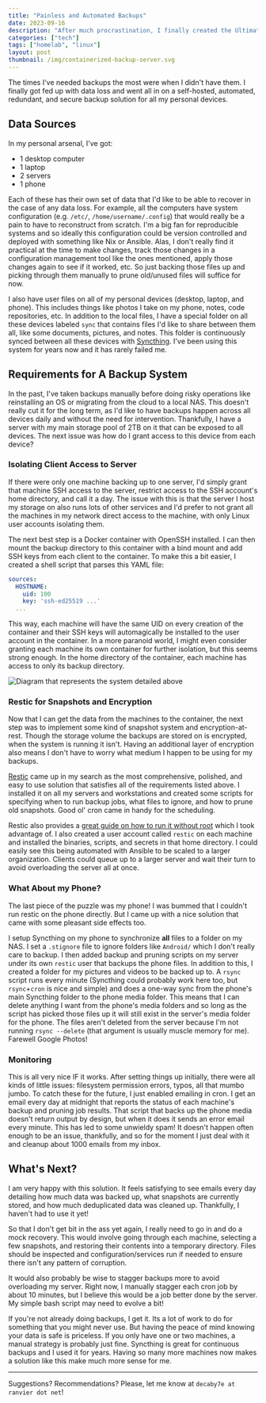 ```yaml
---
title: "Painless and Automated Backups"
date: 2023-09-16
description: "After much procrastination, I finally created the Ultimate (tm) backup solution"
categories: ["tech"]
tags: ["homelab", "linux"]
layout: post
thumbnail: /img/containerized-backup-server.svg
---
```


The times I've needed backups the most were when I didn't have them. I finally
got fed up with data loss and went all in on a self-hosted, automated,
redundant, and secure backup solution for all my personal devices.

## Data Sources

In my personal arsenal, I've got:

- 1 desktop computer
- 1 laptop
- 2 servers
- 1 phone

Each of these has their own set of data that I'd like to be able to recover in
the case of any data loss. For example, all the computers have system
configuration (e.g. `/etc/`, `/home/username/.config`) that would really be a
pain to have to reconstruct from scratch. I'm a big fan for reproducible systems
and so ideally this configuration could be version controlled and deployed with
something like Nix or Ansible. Alas, I don't really find it practical at the
time to make changes, track those changes in a configuration management tool
like the ones mentioned, apply those changes again to see if it worked, etc. So
just backing those files up and picking through them manually to prune
old/unused files will suffice for now.

I also have user files on all of my personal devices (desktop, laptop, and
phone). This includes things like photos I take on my phone, notes, code
repositories, etc. In addition to the local files, I have a special folder on
all these devices labeled `sync` that contains files I'd like to share between
them all, like some documents, pictures, and notes. This folder is continuously
synced between all these devices with [Syncthing](https://syncthing.net/). I've
been using this system for years now and it has rarely failed me.

## Requirements for A Backup System

In the past, I've taken backups manually before doing risky operations like
reinstalling an OS or migrating from the cloud to a local NAS. This doesn't
really cut it for the long term, as I'd like to have backups happen across all
devices daily and without the need for intervention. Thankfully, I have a server
with my main storage pool of 2TB on it that can be exposed to all devices. The
next issue was how do I grant access to this device from each device?

### Isolating Client Access to Server

If there were only one machine backing up to one server, I'd simply grant that
machine SSH access to the server, restrict access to the SSH account's home
directory, and call it a day. The issue with this is that the server I host my
storage on also runs lots of other services and I'd prefer to not grant all the
machines in my network direct access to the machine, with only Linux user
accounts isolating them.

The next best step is a Docker container with OpenSSH installed. I can then
mount the backup directory to this container with a bind mount and add SSH keys
from each client to the container. To make this a bit easier, I created a shell
script that parses this YAML file:

```yaml
sources:
  HOSTNAME:
    uid: 100
    key: 'ssh-ed25519 ...'
  ...
```

This way, each machine will have the same UID on every creation of the container
and their SSH keys will automagically be installed to the user account in the
container. In a more paranoid world, I might even consider granting each machine
its own container for further isolation, but this seems strong enough. In the
home directory of the container, each machine has access to only its backup
directory.

![Diagram that represents the system detailed above](/img/containerized-backup-server.svg)

### Restic for Snapshots and Encryption

Now that I can get the data from the machines to the container, the next step
was to implement some kind of snapshot system and encryption-at-rest. Though the
storage volume the backups are stored on is encrypted, when the system is
running it isn't. Having an additional layer of encryption also means I don't
have to worry what medium I happen to be using for my backups.

[Restic](https://restic.net/) came up in my search as the most comprehensive,
polished, and easy to use solution that satisfies all of the requirements listed
above. I installed it on all my servers and workstations and created some
scripts for specifying when to run backup jobs, what files to ignore, and how to
prune old snapshots. Good ol' cron came in handy for the scheduling.

Restic also provides a [great guide on how to run it without
root](https://restic.readthedocs.io/en/stable/080_examples.html#backing-up-your-system-without-running-restic-as-root)
which I took advantage of. I also created a user account called `restic` on each
machine and installed the binaries, scripts, and secrets in that home directory.
I could easily see this being automated with Ansible to be scaled to a larger
organization. Clients could queue up to a larger server and wait their turn to
avoid overloading the server all at once.

### What About my Phone?

The last piece of the puzzle was my phone! I was bummed that I couldn't run
restic on the phone directly. But I came up with a nice solution that came with
some pleasant side effects too.

I setup Syncthing on my phone to synchronize **all** files to a folder on my
NAS. I set a `.stignore` file to ignore folders like `Android/` which I don't
really care to backup. I then added backup and pruning scripts on my server
under its own `restic` user that backups the phone files. In addition to this, I
created a folder for my pictures and videos to be backed up to. A `rsync` script
runs every minute (Syncthing could probably work here too, but `rsync`+`cron` is
nice and simple) and does a one-way sync from the phone's main Syncthing folder
to the phone media folder. This means that I can delete anything I want from the
phone's media folders and so long as the script has picked those files up it
will still exist in the server's media folder for the phone. The files aren't
deleted from the server because I'm not running `rsync --delete` (that argument
is usually muscle memory for me). Farewell Google Photos!

### Monitoring

This is all very nice IF it works. After setting things up initially, there were
all kinds of little issues: filesystem permission errors, typos, all that mumbo
jumbo. To catch these for the future, I just enabled emailing in cron. I get an
email every day at midnight that reports the status of each machine's backup and
pruning job results. That script that backs up the phone media doesn't return
output by design, but when it does it sends an error email every minute. This
has led to some unwieldy spam! It doesn't happen often enough to be an issue,
thankfully, and so for the moment I just deal with it and cleanup about 1000
emails from my inbox.

## What's Next?

I am very happy with this solution. It feels satisfying to see emails every day
detailing how much data was backed up, what snapshots are currently stored, and
how much deduplicated data was cleaned up. Thankfully, I haven't had to use it
yet!

So that I don't get bit in the ass yet again, I really need to go in and do a
mock recovery. This would involve going through each machine, selecting a few
snapshots, and restoring their contents into a temporary directory. Files should
be inspected and configuration/services run if needed to ensure there isn't any
pattern of corruption.

It would also probably be wise to stagger backups more to avoid overloading my
server. Right now, I manually stagger each cron job by about 10 minutes, but I
believe this would be a job better done by the server. My simple bash script may
need to evolve a bit!

If you're not already doing backups, I get it. Its a lot of work to do for
something that you might never use. But having the peace of mind knowing your
data is safe is priceless. If you only have one or two machines, a manual
strategy is probably just fine. Syncthing is great for continuous backups and I
used it for years. Having so many more machines now makes a solution like this
make much more sense for me.

---

Suggestions? Recommendations? Please, let me know at `decaby7e at ranvier dot net`!
